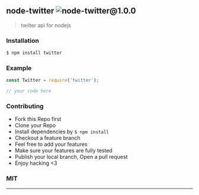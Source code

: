## node-twitter ![node-twitter@1.0.0](https://img.shields.io/npm/v/node-twitter.svg)

> twiiter api for nodejs

### Installation

```bash
$ npm install twitter
```

### Example

```js
const Twitter = require('twitter');

// your code here

```

### Contributing
- Fork this Repo first
- Clone your Repo
- Install dependencies by `$ npm install`
- Checkout a feature branch
- Feel free to add your features
- Make sure your features are fully tested
- Publish your local branch, Open a pull request
- Enjoy hacking <3

### MIT

---